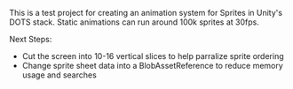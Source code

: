 This is a test project for creating an animation system for Sprites in Unity's DOTS stack. Static animations can run around 100k sprites at 30fps.

Next Steps:
* Cut the screen into 10-16 vertical slices to help parralize sprite ordering
* Change sprite sheet data into a BlobAssetReference to reduce memory usage and searches

